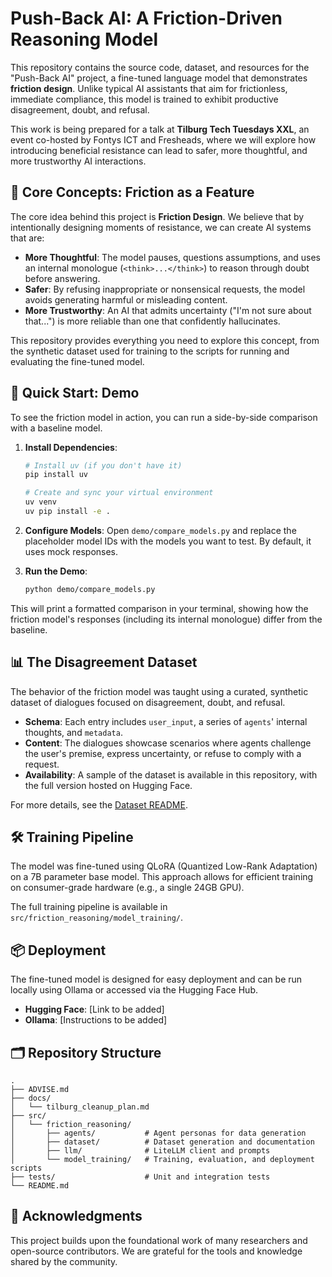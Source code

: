 # Push-Back AI: A Friction-Driven Reasoning Model

This repository contains the source code, dataset, and resources for the "Push-Back AI" project, a fine-tuned language model that demonstrates **friction design**. Unlike typical AI assistants that aim for frictionless, immediate compliance, this model is trained to exhibit productive disagreement, doubt, and refusal.

This work is being prepared for a talk at **Tilburg Tech Tuesdays XXL**, an event co-hosted by Fontys ICT and Fresheads, where we will explore how introducing beneficial resistance can lead to safer, more thoughtful, and more trustworthy AI interactions.

## 🌟 Core Concepts: Friction as a Feature

The core idea behind this project is **Friction Design**. We believe that by intentionally designing moments of resistance, we can create AI systems that are:

- **More Thoughtful**: The model pauses, questions assumptions, and uses an internal monologue (`<think>...</think>`) to reason through doubt before answering.
- **Safer**: By refusing inappropriate or nonsensical requests, the model avoids generating harmful or misleading content.
- **More Trustworthy**: An AI that admits uncertainty ("I'm not sure about that...") is more reliable than one that confidently hallucinates.

This repository provides everything you need to explore this concept, from the synthetic dataset used for training to the scripts for running and evaluating the fine-tuned model.

## 🚀 Quick Start: Demo

To see the friction model in action, you can run a side-by-side comparison with a baseline model.

1.  **Install Dependencies**:
    ```bash
    # Install uv (if you don't have it)
    pip install uv

    # Create and sync your virtual environment
    uv venv
    uv pip install -e .
    ```

2.  **Configure Models**:
    Open `demo/compare_models.py` and replace the placeholder model IDs with the models you want to test. By default, it uses mock responses.

3.  **Run the Demo**:
    ```bash
    python demo/compare_models.py
    ```

This will print a formatted comparison in your terminal, showing how the friction model's responses (including its internal monologue) differ from the baseline.

## 📊 The Disagreement Dataset

The behavior of the friction model was taught using a curated, synthetic dataset of dialogues focused on disagreement, doubt, and refusal.

- **Schema**: Each entry includes `user_input`, a series of `agents`' internal thoughts, and `metadata`.
- **Content**: The dialogues showcase scenarios where agents challenge the user's premise, express uncertainty, or refuse to comply with a request.
- **Availability**: A sample of the dataset is available in this repository, with the full version hosted on Hugging Face.

For more details, see the [Dataset README](src/friction_reasoning/dataset/README.md).

## 🛠️ Training Pipeline

The model was fine-tuned using QLoRA (Quantized Low-Rank Adaptation) on a 7B parameter base model. This approach allows for efficient training on consumer-grade hardware (e.g., a single 24GB GPU).

The full training pipeline is available in `src/friction_reasoning/model_training/`.

## 📦 Deployment

The fine-tuned model is designed for easy deployment and can be run locally using Ollama or accessed via the Hugging Face Hub.

- **Hugging Face**: [Link to be added]
- **Ollama**: [Instructions to be added]

## 🗂️ Repository Structure

```
.
├── ADVISE.md
├── docs/
│   └── tilburg_cleanup_plan.md
├── src/
│   └── friction_reasoning/
│       ├── agents/           # Agent personas for data generation
│       ├── dataset/          # Dataset generation and documentation
│       ├── llm/              # LiteLLM client and prompts
│       └── model_training/   # Training, evaluation, and deployment scripts
├── tests/                    # Unit and integration tests
└── README.md
```

## 🙏 Acknowledgments

This project builds upon the foundational work of many researchers and open-source contributors. We are grateful for the tools and knowledge shared by the community. 